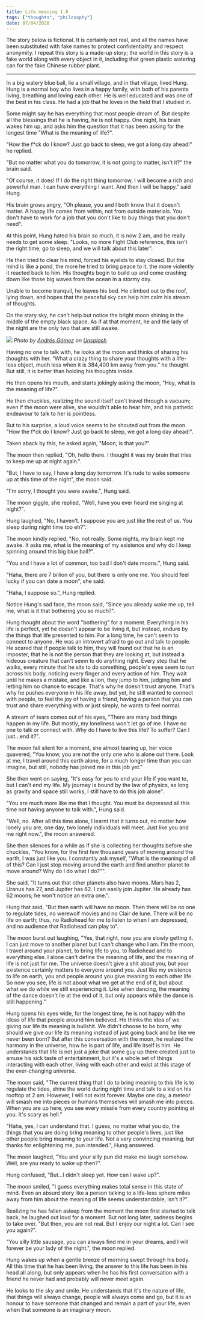 ```yaml
---
title: Life meaning 1.0
tags: ["thoughts", "philosophy"]
date: 07/04/2020
---
```


The story below is fictional. It is certainly not real, and all the names have been substituted with fake names to protect confidentiality and respect anonymity. I repeat this story is a made-up story; the world in this story is a fake world along with every object in it, including that green plastic watering can for the fake Chinese rubber plant.

<!-- more -->

---

In a big watery blue ball, lie a small village, and in that village, lived Hung. Hung is a normal boy who lives in a happy family, with both of his parents living, breathing and loving each other. He is well educated and was one of the best in his class. He had a job that he loves in the field that I studied in.

Some might say he has everything that most people dream of. But despite all the blessings that he is having, he is not happy. One night, his brain wakes him up, and asks him the question that it has been asking for the longest time "What is the meaning of life?".

"How the f\*ck do I know? Just go back to sleep, we got a long day ahead!" he replied.

"But no matter what you do tomorrow, it is not going to matter, isn't it?" the brain said.

"Of course, it does! If I do the right thing tomorrow, I will become a rich and powerful man. I can have everything I want. And then I will be happy." said Hung.

His brain grows angry, "Oh please, you and I both know that it doesn't matter. A happy life comes from within, not from outside materials. You don't have to work for a job that you don't like to buy things that you don't need".

At this point, Hung hated his brain so much, it is now 2 am, and he really needs to get some sleep. "Looks, no more Fight Club reference, this isn't the right time, go to sleep, and we will talk about this later".

He then tried to clear his mind, forced his eyelids to stay closed. But the mind is like a pond, the more he tried to bring peace to it, the more violently it reacted back to him. His thoughts begin to build up and come crashing down like those big waves from the ocean in a stormy day.

Unable to become tranquil, he leaves his bed. He climbed out to the roof, lying down, and hopes that the peaceful sky can help him calm his stream of thoughts.

On the stary sky, he can't help but notice the bright moon shining in the middle of the empty black space. As if at that moment, he and the lady of the night are the only two that are still awake.

![](/blog/Life-meaning-1-0/moon.jpg)
*Photo by [Andrés Gómez](https://unsplash.com/@andresloquesea?utm_source=unsplash&amp;utm_medium=referral&amp;utm_content=creditCopyText) on [Unsplash](https://unsplash.com/s/photos/moon?utm_source=unsplash&amp;utm_medium=referral&amp;utm_content=creditCopyText)*

Having no one to talk with, he looks at the moon and thinks of sharing his thoughts with her. “What a crazy thing to share your thoughts with a life-less object, much less when it is 384,400 km away from you.” he thought. But still, it is better than holding his thoughts inside.

He then opens his mouth, and starts jokingly asking the moon, "Hey, what is the meaning of life?".

He then chuckles, realizing the sound itself can't travel through a vacuum; even if the moon were alive, she wouldn't able to hear him, and his pathetic endeavour to talk to her is pointless.

But to his surprise, a loud voice seems to be shouted out from the moon. "How the f\*ck do I know? Just go back to sleep, we got a long day ahead!".

Taken aback by this, he asked again, "Moon, is that you?".

The moon then replied, "Oh, hello there. I thought it was my brain that tries to keep me up at night again.".

"But, I have to say, I have a long day tomorrow. It's rude to wake someone up at this time of the night", the moon said.

"I'm sorry, I thought you were awake.", Hung said.

The moon giggle, she replied, "Well, have you ever heard me singing at night?".

Hung laughed, "No, I haven't. I suppose you are just like the rest of us. You sleep during night time too eh?".

The moon kindly replied, "No, not really. Some nights, my brain kept me awake. It asks me, what is the meaning of my existence and why do I keep spinning around this big blue ball?".

"You and I have a lot of common, too bad I don't date moons.", Hung said.

"Haha, there are 7 billion of you, but there is only one me. You should feel lucky if you can date a moon", she said.

"Haha, I suppose so.", Hung replied.

Notice Hung's sad face, the moon said, "Since you already wake me up, tell me, what is it that bothering you so much?".

Hung thought about the word "bothering" for a moment. Everything in his life is perfect, yet he doesn't appear to be living it, but instead, endure by the things that life presented to him. For a long time, he can't seem to connect to anyone. He was an introvert afraid to go out and talk to people. He scared that if people talk to him, they will found out that he is an imposter, that he is not the person that they are looking at, but instead a hideous creature that can't seem to do anything right. Every step that he walks, every minute that he sits to do something, people's eyes seem to run across his body, noticing every finger and every action of him. They wait until he makes a mistake, and like a lion, they jump to him, judging him and letting him no chance to escape. That's why he doesn't trust anyone. That's why he pushes everyone in his life away, but yet, he still wanted to connect with people, to feel the joy of having a friend, having a person that you can trust and share everything with or just simply, he wants to feel normal.

A stream of tears comes out of his eyes, "There are many bad things happen in my life. But mostly, my loneliness won't let go of me. I have no one to talk or connect with. Why do I have to live this life? To suffer? Can I just...end it?".

The moon fall silent for a moment, she almost tearing up, her voice quavered, "You know, you are not the only one who is alone out there. Look at me, I travel around this earth alone, for a much longer time than you can imagine, but still, nobody has joined me in this job yet."

She then went on saying, "It's easy for you to end your life if you want to, but I can't end my life. My journey is bound by the law of physics, as long as gravity and space still works, I still have to do this job alone".

"You are much more like me that I thought. You must be depressed all this time not having anyone to talk with.", Hung said.

"Well, no. After all this time alone, I learnt that it turns out, no matter how lonely you are, one day, two lonely individuals will meet. Just like you and me right now.", the moon answered.

She then silences for a while as if she is collecting her thoughts before she chuckles, "You know, for the first few thousand years of moving around the earth, I was just like you. I constantly ask myself, "What is the meaning of all of this? Can I just stop moving around the earth and find another planet to move around? Why do I do what I do?"".

She said, "It turns out that other planets also have moons. Mars has 2, Uranus has 27, and Jupiter has 62. I can easily join Jupiter. He already has 62 moons; he won't notice an extra one.".

Hung that said, "But then earth will have no moon. Then there will be no one to regulate tides, no werewolf movies and no Clair de lune. There will be no life on earth; thus, no Radiohead for me to listen to when I am depressed, and no audience that Radiohead can play to".

The moon burst out laughing, "Yes, that right, now you are slowly getting it. I can just move to another planet but I can't change who I am. I'm the moon, I travel around your planet, to bring life to you, to Radiohead and to everything else. I alone can't define the meaning of life, and the meaning of life is not just for me. The universe doesn't give a shit about you, but your existence certainly matters to everyone around you. Just like my existence to life on earth, you and people around you give meaning to each other life. So now you see, life is not about what we get at the end of it, but about what we do while we still experiencing it. Like when dancing, the meaning of the dance doesn't lie at the end of it, but only appears while the dance is still happening."

Hung opens his eyes wide, for the longest time, he is not happy with the ideas of life that people around him believed. He thinks the idea of we giving our life its meaning is bullshit. We didn't choose to be born, why should we give our life its meaning instead of just going back and be like we never been born? But after this conversation with the moon, he realized the harmony in the universe, how he is part of life, and life itself is him. He understands that life is not just a joke that some guy up there created just to amuse his sick taste of entertainment, but it's a whole set of things interacting with each other, living with each other and exist at this stage of the ever-changing universe.

The moon said, "The current thing that I do to bring meaning to this life is to regulate the tides, shine the world during night time and talk to a kid on his rooftop at 2 am. However, I will not exist forever. Maybe one day, a meteor will smash me into pieces or humans themselves will smash me into pieces. When you are up here, you see every missile from every country pointing at you. It's scary as hell."

"Haha, yes, I can understand that. I guess, no matter what you do, the things that you are doing bring meaning to other people's lives, just like other people bring meaning to your life. Not a very convincing meaning, but thanks for enlightening me, pun intended.", Hung answered.

The moon laughed, "You and your silly pun did make me laugh somehow. Well, are you ready to wake up then?".

Hung confused, "But...I didn't sleep yet. How can I wake up?".

The moon smiled, "I guess everything makes total sense in this state of mind. Even an absurd story like a person talking to a life-less sphere miles away from him about the meaning of life seems understandable, isn't it?".

Realizing he has fallen asleep from the moment the moon first started to talk back, he laughed out loud for a moment. But not long later, sadness begins to take over. "But then, you are not real. But I enjoy our night a lot. Can I see you again?".

"You silly little sausage, you can always find me in your dreams, and I will forever be your lady of the night.", the moon replied.

Hung wakes up when a gentle breeze of morning swept through his body. All this time that he has been living, the answer to this life has been in his head all along, but only appears when he has his first conversation with a friend he never had and probably will never meet again.

He looks to the sky and smile. He understands that it's the nature of life, that things will always change, people will always come and go, but it is an honour to have someone that changed and remain a part of your life, even when that someone is an imaginary moon.

